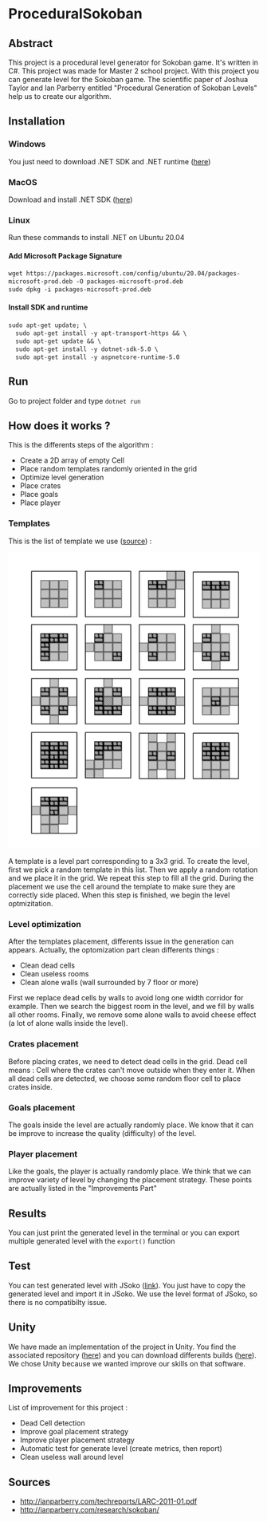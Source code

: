# ProceduralSokoban
## Abstract

This project is a procedural level generator for Sokoban game. It's written in C#. This project was made for Master 2 school project. With this project you can generate level for the Sokoban game. The scientific paper of Joshua Taylor and Ian Parberry entitled "Procedural Generation of Sokoban Levels" help us to create our algorithm. 

## Installation
### Windows

You just need to download .NET SDK and .NET runtime ([here](https://docs.microsoft.com/fr-fr/dotnet/core/install/windows?tabs=net50))

### MacOS

Download and install .NET SDK ([here](https://dotnet.microsoft.com/download))

### Linux

Run these commands to install .NET on Ubuntu 20.04

#### Add Microsoft Package Signature
```
wget https://packages.microsoft.com/config/ubuntu/20.04/packages-microsoft-prod.deb -O packages-microsoft-prod.deb
sudo dpkg -i packages-microsoft-prod.deb
```

#### Install SDK and runtime
```
sudo apt-get update; \
  sudo apt-get install -y apt-transport-https && \
  sudo apt-get update && \
  sudo apt-get install -y dotnet-sdk-5.0 \
  sudo apt-get install -y aspnetcore-runtime-5.0

```

## Run

Go to project folder and type `dotnet run`

## How does it works ?

This is the differents steps of the algorithm :
- Create a 2D array of empty Cell
- Place random templates randomly oriented in the grid
- Optimize level generation
- Place crates
- Place goals
- Place player

### Templates

This is the list of template we use ([source](http://ianparberry.com/techreports/LARC-2011-01.pdf)) :

![template list](ressources/templates.png)

A template is a level part corresponding to a 3x3 grid. To create the level, first we pick a random template in this list. Then we apply a random rotation and we place it in the grid. We repeat this step to fill all the grid. During the placement we use the cell around the template to make sure they are correctly side placed. When this step is finished, we begin the level optmizitation.

### Level optimization

After the templates placement, differents issue in the generation can appears. Actually, the optomization part clean differents things :
- Clean dead cells
- Clean useless rooms
- Clean alone walls (wall surrounded by 7 floor or more)

First we replace dead cells by walls to avoid long one width corridor for example. Then we search the biggest room in the level, and we fill by walls all other rooms. Finally, we remove some alone walls to avoid cheese effect (a lot of alone walls inside the level).

### Crates placement

Before placing crates, we need to detect dead cells in the grid. Dead cell means : Cell where the crates can't move outside when they enter it. When all dead cells are detected, we choose some random floor cell to place crates inside. 

### Goals placement

The goals inside the level are actually randomly place. We know that it can be improve to increase the quality (difficulty) of the level.

### Player placement

Like the goals, the player is actually randomly place. We think that we can improve variety of level by changing the placement strategy. These points are actually listed in the "Improvements Part"

## Results

You can just print the generated level in the terminal or you can export multiple generated level with the `export()` function

## Test

You can test generated level with JSoko ([link](https://www.sokoban-online.de/)). You just have to copy the generated level and import it in JSoko. We use the level format of JSoko, so there is no compatibilty issue.

## Unity

We have made an implementation of the project in Unity. You find the associated repository ([here](https://github.com/ThomasLecouffe/Sokoban-Project-Scripts)) and you can download differents builds ([here](https://tlecouffe.itch.io/sokoban-map-generator)). We chose Unity because we wanted improve our skills on that software.

## Improvements

List of improvement for this project :
- Dead Cell detection
- Improve goal placement strategy
- Improve player placement strategy
- Automatic test for generate level (create metrics, then report)
- Clean useless wall around level

## Sources

- http://ianparberry.com/techreports/LARC-2011-01.pdf
- http://ianparberry.com/research/sokoban/

